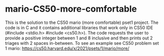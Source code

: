 # mario-CS50-more-comfortable
This is the solution to the CS50 mario (more comfortable) pset1 project.
The code is in C and it contains additional libraries that work only in CS50 IDE (#include <stdio.h>
#include <cs50.h>).
The code requests the user to provide a positive integer between 1 and 8 inclusive and then prints out 2 triages with 2 spaces in-between.
To see an example see CS50 problem set 1 mario: https://cs50.harvard.edu/x/2021/psets/1/mario/more/